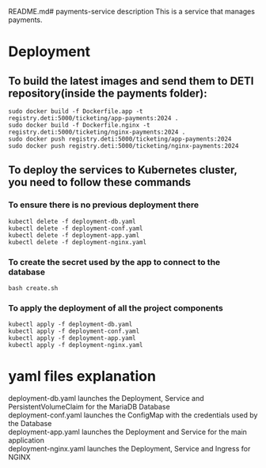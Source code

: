 README.md# payments-service description
This is a service that manages payments.

# Deployment
## To build the latest images and send them to DETI repository(inside the payments folder):

    sudo docker build -f Dockerfile.app -t registry.deti:5000/ticketing/app-payments:2024 .
    sudo docker build -f Dockerfile.nginx -t registry.deti:5000/ticketing/nginx-payments:2024 .
    sudo docker push registry.deti:5000/ticketing/app-payments:2024
    sudo docker push registry.deti:5000/ticketing/nginx-payments:2024

## To deploy the services to Kubernetes cluster, you need to follow these commands
### To ensure there is no previous deployment there

    kubectl delete -f deployment-db.yaml
    kubectl delete -f deployment-conf.yaml
    kubectl delete -f deployment-app.yaml
    kubectl delete -f deployment-nginx.yaml

### To create the secret used by the app to connect to the database

    bash create.sh

### To apply the deployment of all the project components

    kubectl apply -f deployment-db.yaml
    kubectl apply -f deployment-conf.yaml
    kubectl apply -f deployment-app.yaml
    kubectl apply -f deployment-nginx.yaml

# yaml files explanation

deployment-db.yaml launches the Deployment, Service and PersistentVolumeClaim for the MariaDB Database </br>
deployment-conf.yaml launches the ConfigMap with the credentials used by the Database </br>
deployment-app.yaml launches the Deployment and Service for the main application </br>
deployment-nginx.yaml launches the Deployment, Service and Ingress for NGINX